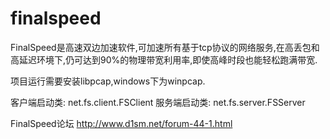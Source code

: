 # finalspeed

FinalSpeed是高速双边加速软件,可加速所有基于tcp协议的网络服务,在高丢包和高延迟环境下,仍可达到90%的物理带宽利用率,即使高峰时段也能轻松跑满带宽.

项目运行需要安装libpcap,windows下为winpcap.

客户端启动类: net.fs.client.FSClient
服务端启动类: net.fs.server.FSServer

FinalSpeed论坛 http://www.d1sm.net/forum-44-1.html
